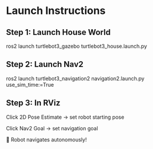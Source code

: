 # Launch Instructions

## Step 1: Launch House World

 ros2 launch turtlebot3_gazebo turtlebot3_house.launch.py

## Step 2: Launch Nav2

 ros2 launch turtlebot3_navigation2 navigation2.launch.py use_sim_time:=True

## Step 3: In RViz

 Click 2D Pose Estimate → set robot starting pose

 Click Nav2 Goal → set navigation goal
 
 🎉 Robot navigates autonomously!
